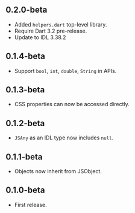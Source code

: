 ## 0.2.0-beta

- Added `helpers.dart` top-level library.
- Require Dart 3.2 pre-release.
- Update to IDL 3.38.2

## 0.1.4-beta

- Support `bool`, `int`, `double`, `String` in APIs.

## 0.1.3-beta

- CSS properties can now be accessed directly.

## 0.1.2-beta

- `JSAny` as an IDL type now includes `null`.

## 0.1.1-beta

- Objects now inherit from JSObject.

## 0.1.0-beta

- First release.
